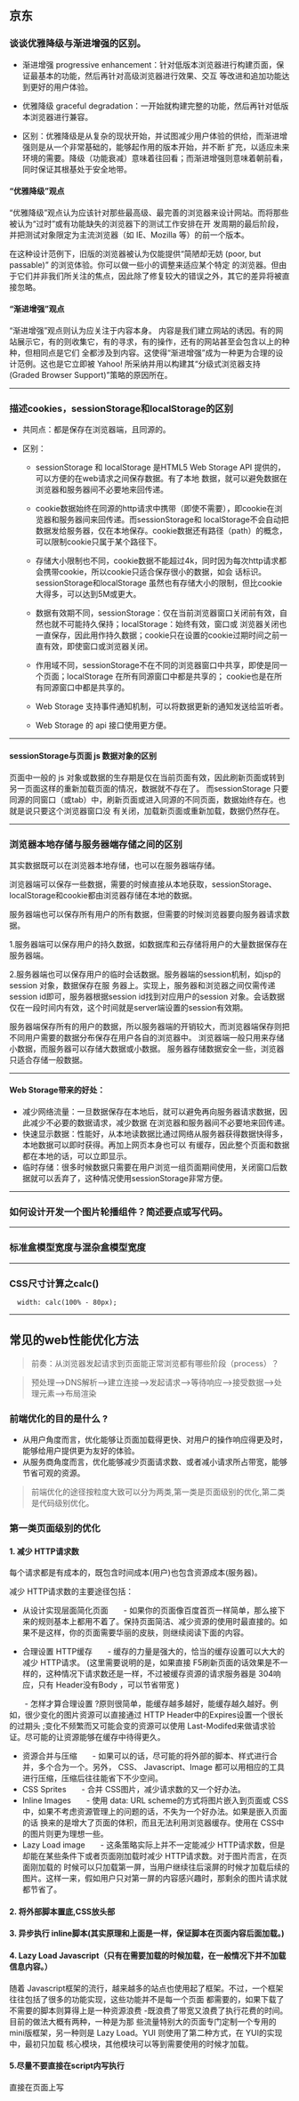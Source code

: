 ## 京东

### 谈谈优雅降级与渐进增强的区别。

- 渐进增强 progressive enhancement：针对低版本浏览器进行构建页面，保证最基本的功能，然后再针对高级浏览器进行效果、交互
等改进和追加功能达到更好的用户体验。

- 优雅降级 graceful degradation：一开始就构建完整的功能，然后再针对低版本浏览器进行兼容。

- 区别：优雅降级是从复杂的现状开始，并试图减少用户体验的供给，而渐进增强则是从一个非常基础的，能够起作用的版本开始，并不断
扩充，以适应未来环境的需要。降级（功能衰减）意味着往回看；而渐进增强则意味着朝前看，同时保证其根基处于安全地带。

#### “优雅降级”观点

“优雅降级”观点认为应该针对那些最高级、最完善的浏览器来设计网站。而将那些被认为“过时”或有功能缺失的浏览器下的测试工作安排在开
发周期的最后阶段，并把测试对象限定为主流浏览器（如 IE、Mozilla 等）的前一个版本。

在这种设计范例下，旧版的浏览器被认为仅能提供“简陋却无妨 (poor, but passable)” 的浏览体验。你可以做一些小的调整来适应某个特定
的浏览器。但由于它们并非我们所关注的焦点，因此除了修复较大的错误之外，其它的差异将被直接忽略。

#### “渐进增强”观点

“渐进增强”观点则认为应关注于内容本身。
内容是我们建立网站的诱因。有的网站展示它，有的则收集它，有的寻求，有的操作，还有的网站甚至会包含以上的种种，但相同点是它们
全都涉及到内容。这使得“渐进增强”成为一种更为合理的设计范例。这也是它立即被 Yahoo! 所采纳并用以构建其“分级式浏览器支持 
(Graded Browser Support)”策略的原因所在。

- - -
### 描述cookies，sessionStorage和localStorage的区别

- 共同点：都是保存在浏览器端，且同源的。

- 区别：
    - sessionStorage 和 localStorage 是HTML5 Web Storage API 提供的，可以方便的在web请求之间保存数据。有了本地
    数据，就可以避免数据在浏览器和服务器间不必要地来回传递。
    
    - cookie数据始终在同源的http请求中携带（即使不需要），即cookie在浏览器和服务器间来回传递。而sessionStorage和
    localStorage不会自动把数据发给服务器，仅在本地保存。cookie数据还有路径（path）的概念，可以限制cookie只属于某个路径下。
    
    - 存储大小限制也不同，cookie数据不能超过4k，同时因为每次http请求都会携带cookie，所以cookie只适合保存很小的数据，如会
    话标识。sessionStorage和localStorage 虽然也有存储大小的限制，但比cookie大得多，可以达到5M或更大。
    
    - 数据有效期不同，sessionStorage：仅在当前浏览器窗口关闭前有效，自然也就不可能持久保持；localStorage：始终有效，窗口或
    浏览器关闭也一直保存，因此用作持久数据；cookie只在设置的cookie过期时间之前一直有效，即使窗口或浏览器关闭。
    
    - 作用域不同，sessionStorage不在不同的浏览器窗口中共享，即使是同一个页面；localStorage 在所有同源窗口中都是共享的；
    cookie也是在所有同源窗口中都是共享的。
    
    - Web Storage 支持事件通知机制，可以将数据更新的通知发送给监听者。
    
    - Web Storage 的 api 接口使用更方便。

- - - 
#### sessionStorage与页面 js 数据对象的区别

页面中一般的 js 对象或数据的生存期是仅在当前页面有效，因此刷新页面或转到另一页面这样的重新加载页面的情况，数据就不存在了。
而sessionStorage 只要同源的同窗口（或tab）中，刷新页面或进入同源的不同页面，数据始终存在。也就是说只要这个浏览器窗口没
有关闭，加载新页面或重新加载，数据仍然存在。

- - -
### 浏览器本地存储与服务器端存储之间的区别

其实数据既可以在浏览器本地存储，也可以在服务器端存储。

浏览器端可以保存一些数据，需要的时候直接从本地获取，sessionStorage、localStorage和cookie都由浏览器存储在本地的数据。

服务器端也可以保存所有用户的所有数据，但需要的时候浏览器要向服务器请求数据。

1.服务器端可以保存用户的持久数据，如数据库和云存储将用户的大量数据保存在服务器端。

2.服务器端也可以保存用户的临时会话数据。服务器端的session机制，如jsp的 session 对象，数据保存在服
务器上。实现上，服务器和浏览器之间仅需传递session id即可，服务器根据session id找到对应用户的session
对象。会话数据仅在一段时间内有效，这个时间就是server端设置的session有效期。

服务器端保存所有的用户的数据，所以服务器端的开销较大，而浏览器端保存则把不同用户需要的数据分布保存在用户各自的浏览器中。
浏览器端一般只用来存储小数据，而服务器可以存储大数据或小数据。
服务器存储数据安全一些，浏览器只适合存储一般数据。

- - -
#### Web Storage带来的好处：
- 减少网络流量：一旦数据保存在本地后，就可以避免再向服务器请求数据，因此减少不必要的数据请求，减少数据
在浏览器和服务器间不必要地来回传递。
- 快速显示数据：性能好，从本地读数据比通过网络从服务器获得数据快得多，本地数据可以即时获得。再加上网页本身也可以
有缓存，因此整个页面和数据都在本地的话，可以立即显示。
- 临时存储：很多时候数据只需要在用户浏览一组页面期间使用，关闭窗口后数据就可以丢弃了，这种情况使用sessionStorage非常方便。

- - -
### 如何设计开发一个图片轮播组件？简述要点或写代码。

- - -
### 标准盒模型宽度与混杂盒模型宽度

- - -
### CSS尺寸计算之calc()

      width: calc(100% - 80px);
    
- - -
## 常见的web性能优化方法

> 前奏：从浏览器发起请求到页面能正常浏览都有哪些阶段（process）？

> 预处理——>DNS解析——>建立连接——>发起请求——>等待响应——>接受数据——>处理元素——>布局渲染

### 前端优化的目的是什么 ?

- 从用户角度而言，优化能够让页面加载得更快、对用户的操作响应得更及时，能够给用户提供更为友好的体验。
- 从服务商角度而言，优化能够减少页面请求数、或者减小请求所占带宽，能够节省可观的资源。

> 前端优化的途径按粒度大致可以分为两类,第一类是页面级别的优化,第二类是代码级别优化。

### 第一类页面级别的优化

#### 1. 减少 HTTP请求数

每个请求都是有成本的，既包含时间成本(用户)也包含资源成本(服务器)。

减少 HTTP请求数的主要途径包括：

- 从设计实现层面简化页面
        - 如果你的页面像百度首页一样简单，那么接下来的规则基本上都用不着了。保持页面简洁、减少资源的使用时最直接的。如果不是这样，你的页面需要华丽的皮肤，则继续阅读下面的内容。

- 合理设置 HTTP缓存
        - 缓存的力量是强大的，恰当的缓存设置可以大大的减少 HTTP请求。 (这里需要说明的是，如果直接 F5刷新页面的话效果是不一样的，这种情况下请求数还是一样，不过被缓存资源的请求服务器是 304响应，只有 Header没有Body ，可以节省带宽 )
        
        - 怎样才算合理设置 ?原则很简单，能缓存越多越好，能缓存越久越好。例如，很少变化的图片资源可以直接通过 HTTP Header中的Expires设置一个很长的过期头 ;变化不频繁而又可能会变的资源可以使用 Last-Modifed来做请求验证。尽可能的让资源能够在缓存中待得更久。

- 资源合并与压缩
        - 如果可以的话，尽可能的将外部的脚本、样式进行合并，多个合为一个。另外， CSS、 Javascript、Image 都可以用相应的工具进行压缩，压缩后往往能省下不少空间。
        
- CSS Sprites
        - 合并 CSS图片，减少请求数的又一个好办法。
        
- Inline Images
        - 使用 data: URL scheme的方式将图片嵌入到页面或 CSS中，如果不考虑资源管理上的问题的话，不失为一个好办法。如果是嵌入页面的话
        换来的是增大了页面的体积，而且无法利用浏览器缓存。使用在 CSS中的图片则更为理想一些。
        
- Lazy Load image
        - 这条策略实际上并不一定能减少 HTTP请求数，但是却能在某些条件下或者页面刚加载时减少 HTTP请求数。对于图片而言，在页面刚加载的
        时候可以只加载第一屏，当用户继续往后滚屏的时候才加载后续的图片。这样一来，假如用户只对第一屏的内容感兴趣时，那剩余的图片请求就都节省了。

#### 2. 将外部脚本置底,CSS放头部

#### 3. 异步执行 inline脚本(其实原理和上面是一样，保证脚本在页面内容后面加载。)

#### 4. Lazy Load Javascript（只有在需要加载的时候加载，在一般情况下并不加载信息内容。）
随着 Javascript框架的流行，越来越多的站点也使用起了框架。不过，一个框架往往包括了很多的功能实现，这些功能并不是每一个页面
都需要的，如果下载了不需要的脚本则算得上是一种资源浪费 -既浪费了带宽又浪费了执行花费的时间。目前的做法大概有两种，一种是为那
些流量特别大的页面专门定制一个专用的 mini版框架，另一种则是 Lazy Load。YUI 则使用了第二种方式，在 YUI的实现中，最初只加载
核心模块，其他模块可以等到需要使用的时候才加载。
    
#### 5.尽量不要直接在script内写执行
直接在页面上写 <script>对页面的性能也是有影响的，即增加了页面首次加载的负担，推迟了 DOMLoaded和window.onload 事件的触发时机
。如果时效性允许的话，可以考虑在 DOMLoaded事件触发的时候加载，或者使用 setTimeout方式来灵活的控制加载的时机。

#### 6. 减少不必要的 HTTP跳转
对于以目录形式访问的 HTTP链接，很多人都会忽略链接最后是否带 ’/'，假如你的服务器对此是区别对待的话，那么你也需要注意，这其中很可
能隐藏了 301跳转，增加了多余请求。

#### 7.避免重复的资源请求
这种情况主要是由于疏忽或页面由多个模块拼接而成，然后每个模块中请求了同样的资源时，会导致资源的重复请求

#### 8.预加，懒加载，按需加载载

- - -

### 第二类代码级别优化
#### Javascript
- DOM
DOM操作应该是脚本中最耗性能的一类操作，例如增加、修改、删除 DOM元素或者对 DOM集合进行操作。如果脚本中包含了大量的 DOM操作则需要注意以下几点：
        - HTML Collection（HTML收集器，返回的是一个数组内容信息）
在脚本中 document.images、document.forms 、getElementsByTagName()返回的都是 HTMLCollection类型的集合，在平时使用的时候大多将它作为数组来使用，因为它有 length属性，也可以使用索引访问每一个元素。不过在访问性能上则比数组要差很多，原因是这个集合并不是一个静态的结果，它表示的仅仅是一个特定的查询，每次访问该集合时都会重新执行这个查询从而更新查询结果。所谓的 “访问集合” 包括读取集合的 length属性、访问集合中的元素。

因此，当你需要遍历 HTML Collection的时候，尽量将它转为数组后再访问，以提高性能。即使不转换为数组，也请尽可能少的访问它，例如在遍历的时候可以将 length属性、成员保存到局部变量后再使用局部变量。
        - Reflow & Repaint
DOM操作还需要考虑浏览器的 Reflow和Repaint ，因为这些都是需要消耗资源的。

- 慎用 with
with(obj){ p = 1}; 代码块的行为实际上是修改了代码块中的 执行环境 ，将obj放在了其作用域链的最前端，在 with代码块中访问非局部变量是都是先从 obj上开始查找，如果没有再依次按作用域链向上查找，因此使用 with相当于增加了作用域链长度。而每次查找作用域链都是要消耗时间的，过长的作用域链会导致查找性能下降。

因此，除非你能肯定在 with代码中只访问 obj中的属性，否则慎用 with，替代的可以使用局部变量缓存需要访问的属性。

- 避免使用 eval和 Function
每次 eval 或 Function 构造函数作用于字符串表示的源代码时，脚本引擎都需要将源代码转换成可执行代码。这是很消耗资源的操作 —— 通常比简单的函数调用慢 100倍以上。

eval 函数效率特别低，由于事先无法知晓传给 eval 的字符串中的内容，eval在其上下文中解释要处理的代码，也就是说编译器无法优化上下文，因此只能有浏览器在运行时解释代码。这对性能影响很大。

Function 构造函数比 eval略好，因为使用此代码不会影响周围代码 ;但其速度仍很慢。

此外，使用 eval和 Function也不利于Javascript 压缩工具执行压缩。

- 减少作用域链查找（这方面设计到一些内容的相关问题）
前文谈到了作用域链查找问题，这一点在循环中是尤其需要注意的问题。如果在循环中需要访问非本作用域下的变量时请在遍历之前用局部变量缓存该变量，并在遍历结束后再重写那个变量，这一点对全局变量尤其重要，因为全局变量处于作用域链的最顶端，访问时的查找次数是最多的。

低效率的写法：
// 全局变量 

        var globalVar = 1; 
        function myCallback(info){ 
        for( var i = 100000; i--;){ 
        //每次访问 globalVar 都需要查找到作用域链最顶端，本例中需要访问 100000 次 
        globalVar += i; 
        }
        } 
        
更高效的写法：
// 全局变量 

        var globalVar = 1; 
        function myCallback(info){ 
        //局部变量缓存全局变量 
        var localVar = globalVar; 
        for( var i = 100000; i--;){ 
        //访问局部变量是最快的 
        localVar += i; 
        } 
        //本例中只需要访问 2次全局变量
        //在函数中只需要将 globalVar中内容的值赋给localVar 中去
        globalVar = localVar; 
        }
        
此外，要减少作用域链查找还应该减少闭包的使用。

- 数据访问
Javascript中的数据访问包括直接量 (字符串、正则表达式 )、变量、对象属性以及数组，其中对直接量和局部变量的访问是最快的，对对象属性以及数组的访问需要更大的开销。当出现以下情况时，建议将数据放入局部变量：
        - 对任何对象属性的访问超过 1次
        - 对任何数组成员的访问次数超过 1次
另外，还应当尽可能的减少对对象以及数组深度查找。

- 字符串拼接
在 Javascript中使用"+" 号来拼接字符串效率是比较低的，因为每次运行都会开辟新的内存并生成新的字符串变量，然后将拼接结果赋值给新变量。与之相比更为高效的做法是使用数组的 join方法，即将需要拼接的字符串放在数组中最后调用其 join方法得到结果。不过由于使用数组也有一定的开销，因此当需要拼接的字符串较多的时候可以考虑用此方法。


#### CSS选择符
在大多数人的观念中，都觉得浏览器对 CSS选择符的解析式从左往右进行的，例如

    #toc A { color: #444; }

这样一个选择符，如果是从右往左解析则效率会很高，因为第一个 ID选择基本上就把查找的范围限定了，但实际上浏览器对选择符的解析是从右往左进行的。如上面的选择符，浏览器必须遍历查找每一个 A标签的祖先节点，效率并不像之前想象的那样高。

#### Image压缩


